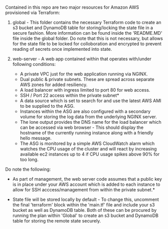 Contained in this repo are two major resources for Amazon AWS provisioned via Terraform:

1. global - This folder contains the necessary Terraform code to create an s3 bucket and DynamoDB table for storing/locking the state file in a secure fashion. More information can be found inside the 'README.MD' file inside the global folder. Do note that this is not necessary, but allows for the state file to be locked for colloboration and encrypted to prevent reading of secrets once implemented into state.

2. web-server - A web app contained within that operates with/under following conditions:
    - A private VPC just for the web application running via NGINX.
    - Dual public & private subnets. These are spread across separate AWS zones for added resiliency.
    -  A load balancer with ingress limited to port 80 for web access. 
    - SSH / Port 22 access within the private subnet*
    - A data source which is set to search for and use the latest AWS AMI to be supplied to the ASG.
    - Instances within the ASG are also configured with a secondary volume for storing the log data from the underlying NGINX server.
    - The lone output provides the DNS name for the load balancer which can be accessed via web browser - This should display the hostname of the currently running instance along with a friendly hello message.
    - The ASG is monitored by a simple AWS CloudWatch alarm which watches the CPU usage of the cluster and will react by increasing available ec2 instances up to 4 if CPU usage spikes above 90% for too long.


Do note the following:

- As part of management, the web server code assumes that a public key is in place under your AWS account which is added to each instance to allow for SSH acccess/management from within the private subnet.*

- State file will be stored locally by default - To change this, uncomment the final 'terraform' block within the 'main.tf' file and include your s3 bucket as well as DynamoDB table. Both of these can be procured by running the plan within 'Global' to create an s3 bucket and DynamoDB table for storing the remote state securely. 

